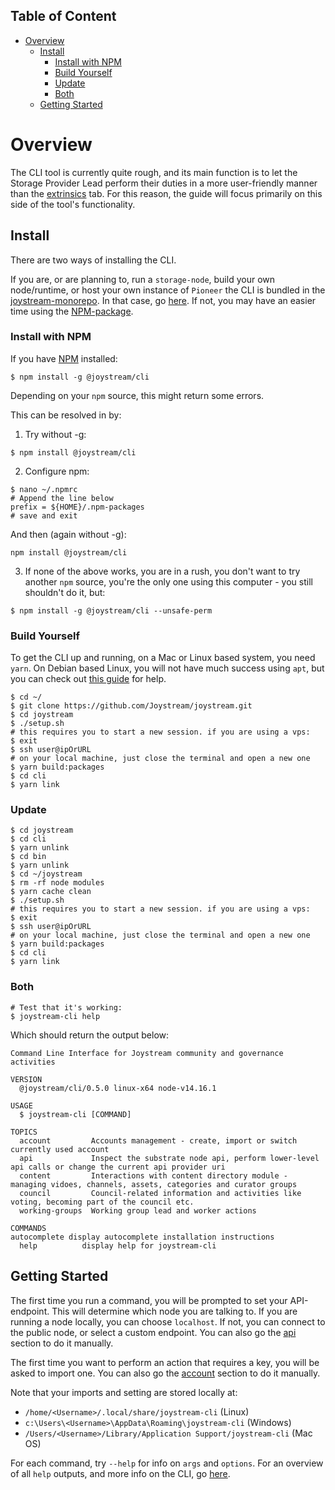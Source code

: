 Table of Content
---
<!-- TOC START min:1 max:4 link:true asterisk:false update:true -->
- [Overview](#overview)
  - [Install](#install)
    - [Install with NPM](#install-with-npm)
    - [Build Yourself](#build-yourself)
    - [Update](#update)
    - [Both](#both)
  - [Getting Started](#getting-started)
<!-- TOC END -->

# Overview

The CLI tool is currently quite rough, and its main function is to let the Storage Provider Lead perform their duties in a more user-friendly manner than the [extrinsics](https://testnet.joystream.org/#/extrinsics) tab. For this reason, the guide will focus primarily on this side of the tool's functionality.


## Install

There are two ways of installing the CLI.

If you are, or are planning to, run a `storage-node`, build your own node/runtime, or host your own instance of `Pioneer` the CLI is bundled in the [joystream-monorepo](https://github.com/Joystream/joystream). In that case, go [here](#build-yourself). If not, you may have an easier time using the [NPM-package](#install-with-npm).


### Install with NPM
If you have [NPM](https://www.npmjs.com/get-npm) installed:

```
$ npm install -g @joystream/cli
```
Depending on your `npm` source, this might return some errors.

This can be resolved in by:

1. Try without -g:
```
$ npm install @joystream/cli
```
2. Configure npm:
```
$ nano ~/.npmrc
# Append the line below
prefix = ${HOME}/.npm-packages
# save and exit
```
And then (again without -g):
```
npm install @joystream/cli
```
3. If none of the above works, you are in a rush, you don't want to try another `npm` source, you're the only one using this computer - you still shouldn't do it, but:
```
$ npm install -g @joystream/cli --unsafe-perm
```

### Build Yourself

To get the CLI up and running, on a Mac or Linux based system, you need `yarn`. On Debian based Linux, you will not have much success using `apt`, but you can check out [this guide](/roles/storage-providers/README.md#install-yarn-and-node-on-linux) for help.

```
$ cd ~/
$ git clone https://github.com/Joystream/joystream.git
$ cd joystream
$ ./setup.sh
# this requires you to start a new session. if you are using a vps:
$ exit
$ ssh user@ipOrURL
# on your local machine, just close the terminal and open a new one
$ yarn build:packages
$ cd cli
$ yarn link
```

### Update
```
$ cd joystream
$ cd cli
$ yarn unlink
$ cd bin
$ yarn unlink
$ cd ~/joystream
$ rm -rf node modules
$ yarn cache clean
$ ./setup.sh
# this requires you to start a new session. if you are using a vps:
$ exit
$ ssh user@ipOrURL
# on your local machine, just close the terminal and open a new one
$ yarn build:packages
$ cd cli
$ yarn link
```

### Both
```
# Test that it's working:
$ joystream-cli help
```
Which should return the output below:

```
Command Line Interface for Joystream community and governance activities

VERSION
  @joystream/cli/0.5.0 linux-x64 node-v14.16.1

USAGE
  $ joystream-cli [COMMAND]

TOPICS
  account         Accounts management - create, import or switch currently used account
  api             Inspect the substrate node api, perform lower-level api calls or change the current api provider uri
  content         Interactions with content directory module - managing vidoes, channels, assets, categories and curator groups
  council         Council-related information and activities like voting, becoming part of the council etc.
  working-groups  Working group lead and worker actions

COMMANDS
autocomplete display autocomplete installation instructions
  help          display help for joystream-cli
```

## Getting Started

The first time you run a command, you will be prompted to set your API-endpoint. This will determine which node you are talking to. If you are running a node locally, you can choose `localhost`. If not, you can connect to the public node, or select a custom endpoint. You can also go the [api](#api) section to do it manually.

The first time you want to perform an action that requires a key, you will be asked to import one. You can also go the [account](#account) section to do it manually.

Note that your imports and setting are stored locally at:
- `/home/<Username>/.local/share/joystream-cli` (Linux)
- `c:\Users\<Username>\AppData\Roaming\joystream-cli` (Windows)
- `/Users/<Username>/Library/Application Support/joystream-cli` (Mac OS)

For each command, try `--help` for info on `args` and `options`. For an overview of all `help` outputs, and more info on the CLI, go [here](https://github.com/Joystream/joystream/tree/master/cli).

